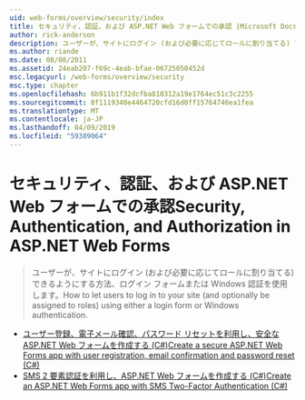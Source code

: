 ```yaml
---
uid: web-forms/overview/security/index
title: セキュリティ、認証、および ASP.NET Web フォームでの承認 |Microsoft Docs
author: rick-anderson
description: ユーザーが、サイトにログイン (および必要に応じてロールに割り当てる) できるようにする方法、ログイン フォームまたは Windows 認証を使用します。
ms.author: riande
ms.date: 08/08/2011
ms.assetid: 24eab207-f69c-4eab-bfae-06725050452d
msc.legacyurl: /web-forms/overview/security
msc.type: chapter
ms.openlocfilehash: 6b911b1f32dcfba810312a19e1764ec51c3c2255
ms.sourcegitcommit: 0f1119340e4464720cfd16d0ff15764746ea1fea
ms.translationtype: MT
ms.contentlocale: ja-JP
ms.lasthandoff: 04/09/2019
ms.locfileid: "59389064"
---
```

# <a name="security-authentication-and-authorization-in-aspnet-web-forms"></a><span data-ttu-id="3afe5-103">セキュリティ、認証、および ASP.NET Web フォームでの承認</span><span class="sxs-lookup"><span data-stu-id="3afe5-103">Security, Authentication, and Authorization in ASP.NET Web Forms</span></span>

> <span data-ttu-id="3afe5-104">ユーザーが、サイトにログイン (および必要に応じてロールに割り当てる) できるようにする方法、ログイン フォームまたは Windows 認証を使用します。</span><span class="sxs-lookup"><span data-stu-id="3afe5-104">How to let users to log in to your site (and optionally be assigned to roles) using either a login form or Windows authentication.</span></span>


- [<span data-ttu-id="3afe5-105">ユーザー登録、電子メール確認、パスワード リセットを利用し、安全な ASP.NET Web フォームを作成する (C#)</span><span class="sxs-lookup"><span data-stu-id="3afe5-105">Create a secure ASP.NET Web Forms app with user registration, email confirmation and password reset (C#)</span></span>](create-a-secure-aspnet-web-forms-app-with-user-registration-email-confirmation-and-password-reset.md)
- [<span data-ttu-id="3afe5-106">SMS 2 要素認証を利用し、ASP.NET Web フォームを作成する (C#)</span><span class="sxs-lookup"><span data-stu-id="3afe5-106">Create an ASP.NET Web Forms app with SMS Two-Factor Authentication (C#)</span></span>](create-an-aspnet-web-forms-app-with-sms-two-factor-authentication.md)
